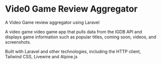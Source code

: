 # Vide0 Game Review Aggregator

A Video Game review aggregator using Laravel

A video game video game app that pulls data from the IGDB API and displays game information such as popular titles, coming soon, videos, and screenshots. 

Built with Laravel and other technologies, including the HTTP client, Tailwind CSS, Livewire and Alpine.js

